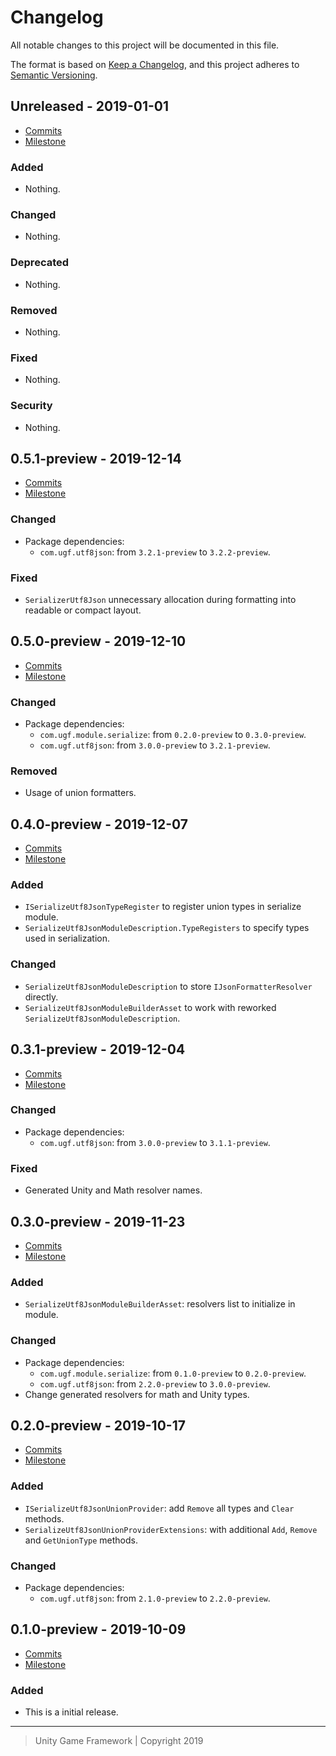 # Changelog
All notable changes to this project will be documented in this file.

The format is based on [Keep a Changelog](https://keepachangelog.com/en/1.0.0/),
and this project adheres to [Semantic Versioning](https://semver.org/spec/v2.0.0.html).

## Unreleased - 2019-01-01
- [Commits](https://github.com/unity-game-framework/ugf-module-serialize-utf8json/compare/0.0.0...0.0.0)
- [Milestone](https://github.com/unity-game-framework/ugf-module-serialize-utf8json/milestone/0?closed=1)

### Added
- Nothing.

### Changed
- Nothing.

### Deprecated
- Nothing.

### Removed
- Nothing.

### Fixed
- Nothing.

### Security
- Nothing.

## 0.5.1-preview - 2019-12-14
- [Commits](https://github.com/unity-game-framework/ugf-module-serialize-utf8json/compare/0.5.0-preview...0.5.1-preview)
- [Milestone](https://github.com/unity-game-framework/ugf-module-serialize-utf8json/milestone/7?closed=1)

### Changed
- Package dependencies:
    - `com.ugf.utf8json`: from `3.2.1-preview` to `3.2.2-preview`.

### Fixed
- `SerializerUtf8Json` unnecessary allocation during formatting into readable or compact layout.

## 0.5.0-preview - 2019-12-10
- [Commits](https://github.com/unity-game-framework/ugf-module-serialize-utf8json/compare/0.4.0-preview...0.5.0-preview)
- [Milestone](https://github.com/unity-game-framework/ugf-module-serialize-utf8json/milestone/6?closed=1)

### Changed
- Package dependencies:
    - `com.ugf.module.serialize`: from `0.2.0-preview` to `0.3.0-preview`.
    - `com.ugf.utf8json`: from `3.0.0-preview` to `3.2.1-preview`.

### Removed
- Usage of union formatters.

## 0.4.0-preview - 2019-12-07
- [Commits](https://github.com/unity-game-framework/ugf-module-serialize-utf8json/compare/0.3.1-preview...0.4.0-preview)
- [Milestone](https://github.com/unity-game-framework/ugf-module-serialize-utf8json/milestone/5?closed=1)

### Added
- `ISerializeUtf8JsonTypeRegister` to register union types in serialize module.
- `SerializeUtf8JsonModuleDescription.TypeRegisters` to specify types used in serialization.

### Changed
- `SerializeUtf8JsonModuleDescription` to store `IJsonFormatterResolver` directly.
- `SerializeUtf8JsonModuleBuilderAsset` to work with reworked `SerializeUtf8JsonModuleDescription`.

## 0.3.1-preview - 2019-12-04
- [Commits](https://github.com/unity-game-framework/ugf-module-serialize-utf8json/compare/0.3.0-preview...0.3.1-preview)
- [Milestone](https://github.com/unity-game-framework/ugf-module-serialize-utf8json/milestone/4?closed=1)

### Changed
- Package dependencies:
    - `com.ugf.utf8json`: from `3.0.0-preview` to `3.1.1-preview`.

### Fixed
- Generated Unity and Math resolver names.

## 0.3.0-preview - 2019-11-23
- [Commits](https://github.com/unity-game-framework/ugf-module-serialize-utf8json/compare/0.2.0-preview...0.3.0-preview)
- [Milestone](https://github.com/unity-game-framework/ugf-module-serialize-utf8json/milestone/3?closed=1)

### Added
- `SerializeUtf8JsonModuleBuilderAsset`: resolvers list to initialize in module.

### Changed
- Package dependencies:
    - `com.ugf.module.serialize`: from `0.1.0-preview` to `0.2.0-preview`.
    - `com.ugf.utf8json`: from `2.2.0-preview` to `3.0.0-preview`.
- Change generated resolvers for math and Unity types.

## 0.2.0-preview - 2019-10-17
- [Commits](https://github.com/unity-game-framework/ugf-module-serialize-utf8json/compare/0.1.0-preview...0.2.0-preview)
- [Milestone](https://github.com/unity-game-framework/ugf-module-serialize-utf8json/milestone/2?closed=1)

### Added
- `ISerializeUtf8JsonUnionProvider`: add `Remove` all types and `Clear` methods.
- `SerializeUtf8JsonUnionProviderExtensions`: with additional `Add`, `Remove` and `GetUnionType` methods.

### Changed
- Package dependencies:
    - `com.ugf.utf8json`: from `2.1.0-preview` to `2.2.0-preview`.

## 0.1.0-preview - 2019-10-09
- [Commits](https://github.com/unity-game-framework/ugf-module-serialize-utf8json/compare/e4f3f22...0.1.0-preview)
- [Milestone](https://github.com/unity-game-framework/ugf-module-serialize-utf8json/milestone/1?closed=1)

### Added
- This is a initial release.

---
> Unity Game Framework | Copyright 2019
